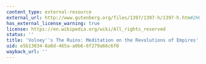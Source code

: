 ```yaml
---
content_type: external-resource
external_url: http://www.gutenberg.org/files/1397/1397-h/1397-h.htm#2HCH0012
has_external_license_warning: true
license: https://en.wikipedia.org/wiki/All_rights_reserved
status: ''
title: 'Volney''s The Ruins: Meditation on the Revolutions of Empires'
uid: e5b13034-8a0d-465a-a0b6-6f279a66c6f0
wayback_url: ''
---
```

